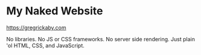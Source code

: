 # My Naked Website

<https://gregrickaby.com>

No libraries. No JS or CSS frameworks. No server side rendering. Just plain 'ol HTML, CSS, and JavaScript.
